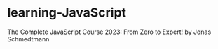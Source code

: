 # learning-JavaScript
The Complete JavaScript Course 2023: From Zero to Expert! by Jonas Schmedtmann
